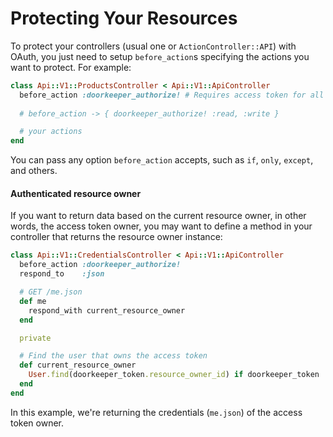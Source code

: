 # Protecting Your Resources

To protect your controllers \(usual one or `ActionController::API`\) with OAuth, you just need to setup `before_action`s specifying the actions you want to protect. For example:

```ruby
class Api::V1::ProductsController < Api::V1::ApiController
  before_action :doorkeeper_authorize! # Requires access token for all actions
  
  # before_action -> { doorkeeper_authorize! :read, :write }

  # your actions
end
```

You can pass any option `before_action` accepts, such as `if`, `only`, `except`, and others.

#### Authenticated resource owner

If you want to return data based on the current resource owner, in other words, the access token owner, you may want to define a method in your controller that returns the resource owner instance:

```ruby
class Api::V1::CredentialsController < Api::V1::ApiController
  before_action :doorkeeper_authorize!
  respond_to    :json

  # GET /me.json
  def me
    respond_with current_resource_owner
  end

  private

  # Find the user that owns the access token
  def current_resource_owner
    User.find(doorkeeper_token.resource_owner_id) if doorkeeper_token
  end
end
```

In this example, we're returning the credentials \(`me.json`\) of the access token owner.

